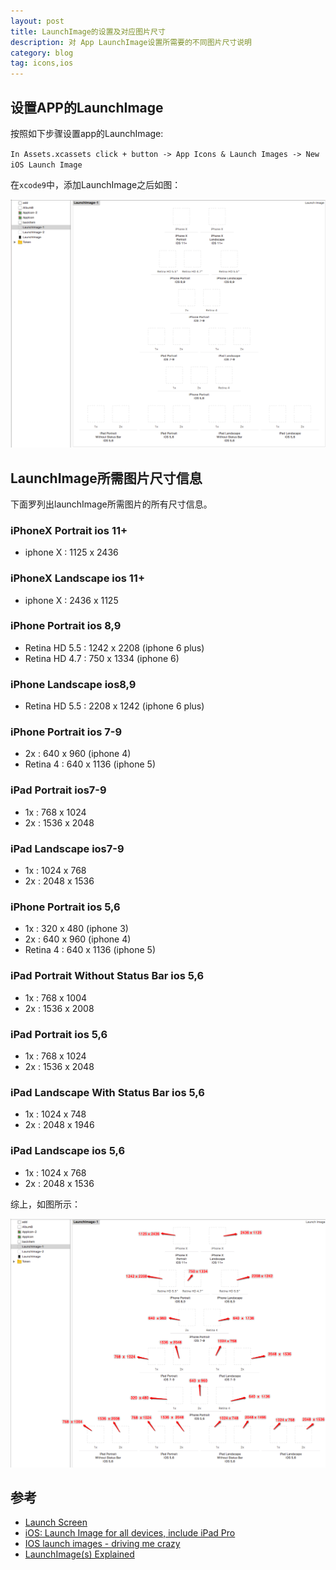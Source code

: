 ```yaml
---
layout: post
title: LaunchImage的设置及对应图片尺寸
description: 对 App LaunchImage设置所需要的不同图片尺寸说明
category: blog
tag: icons,ios
---
```


## 设置APP的LaunchImage

按照如下步骤设置app的LaunchImage:

`In Assets.xcassets click + button -> App Icons & Launch Images -> New iOS Launch Image`


在`xcode9`中，添加LaunchImage之后如图：

![](https://raw.githubusercontent.com/MaxwellQi/ios_workImage/master/20171012LaunchImage/launchiamge_01.png)

## LaunchImage所需图片尺寸信息

下面罗列出launchImage所需图片的所有尺寸信息。

### iPhoneX Portrait ios 11+

* iphone X : 1125 x 2436

### iPhoneX Landscape ios 11+

* iphone X : 2436 x 1125

### iPhone Portrait ios 8,9

* Retina HD 5.5 : 1242 x 2208 (iphone 6 plus)
* Retina HD 4.7 : 750 x 1334  (iphone 6)

### iPhone Landscape ios8,9

* Retina HD 5.5 : 2208 x 1242 (iphone 6 plus)

### iPhone Portrait ios 7-9

* 2x : 640 x 960  (iphone 4)
* Retina 4 : 640 x 1136 (iphone 5)

### iPad Portrait ios7-9

* 1x : 768 x 1024
* 2x : 1536 x 2048

### iPad Landscape ios7-9

* 1x : 1024 x 768
* 2x : 2048 x 1536

### iPhone Portrait ios 5,6

* 1x : 320 x 480 (iphone 3)
* 2x : 640 x 960 (iphone 4)
* Retina 4 : 640 x 1136 (iphone 5)

### iPad Portrait Without Status Bar ios 5,6

* 1x : 768 x 1004
* 2x : 1536 x 2008

### iPad Portrait ios 5,6

* 1x : 768 x 1024
* 2x : 1536 x 2048

### iPad Landscape With Status Bar ios 5,6

* 1x : 1024 x 748
* 2x : 2048 x 1946

### iPad Landscape ios 5,6

* 1x : 1024 x 768 
* 2x : 2048 x 1536


综上，如图所示：

![](https://raw.githubusercontent.com/MaxwellQi/ios_workImage/master/20171012LaunchImage/launchiamge_02.png)


## 参考

* [Launch Screen](https://developer.apple.com/ios/human-interface-guidelines/icons-and-images/launch-screen/)
* [iOS: Launch Image for all devices, include iPad Pro](https://stackoverflow.com/questions/39900225/ios-launch-image-for-all-devices-include-ipad-pro)
* [IOS launch images - driving me crazy](https://stackoverflow.com/questions/34112681/ios-launch-images-driving-me-crazy)
* [LaunchImage(s) Explained](https://medium.com/@hellosunschein/launchimage-s-explained-33b88c02d027)



